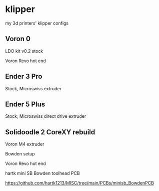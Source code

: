 # klipper
my 3d printers' klipper configs

## Voron 0

LDO kit v0.2 stock

Voron Revo hot end

## Ender 3 Pro

Stock, Microswiss extruder

## Ender 5 Plus

Stock, Microswiss direct drive extruder

## Solidoodle 2 CoreXY rebuild

Voron M4 extruder

Bowden setup

Voron Revo hot end

hartk mini SB Bowden toolhead PCB

https://github.com/hartk1213/MISC/tree/main/PCBs/minisb_BowdenPCB

